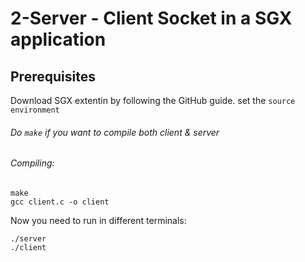 # 2-Server - Client Socket in a SGX application


## Prerequisites

Download SGX extentin by following the GitHub guide.
set the ```source environment```

###### Do ```make``` if you want to compile both client & server



###### Compiling:

```
make
gcc client.c -o client
```


Now you need to run in different terminals:

```
./server
./client
```